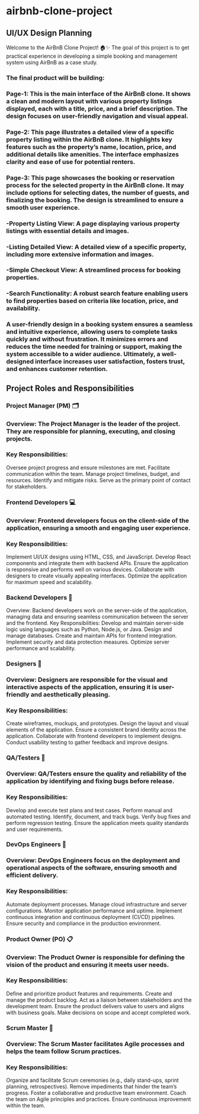# airbnb-clone-project

## UI/UX Design Planning
Welcome to the AirBnB Clone Project! 🏠✨
The goal of this project is to get practical experience in developing a simple booking and management system using AirBnB as a case study. 

### The final product will be building:

### Page-1: This is the main interface of the AirBnB clone. It shows a clean and modern layout with various property listings displayed, each with a title, price, and a brief description. The design focuses on user-friendly navigation and visual appeal.
### Page-2: This page illustrates a detailed view of a specific property listing within the AirBnB clone. It highlights key features such as the property’s name, location, price, and additional details like amenities. The interface emphasizes clarity and ease of use for potential renters.
### Page-3:	This page showcases the booking or reservation process for the selected property in the AirBnB clone. It may include options for selecting dates, the number of guests, and finalizing the booking. The design is streamlined to ensure a smooth user experience.
### -Property Listing View: A page displaying various property listings with essential details and images.
### -Listing Detailed View: A detailed view of a specific property, including more extensive information and images.
### -Simple Checkout View: A streamlined process for booking properties.
### -Search Functionality: A robust search feature enabling users to find properties based on criteria like location, price, and availability.

### A user-friendly design in a booking system ensures a seamless and intuitive experience, allowing users to complete tasks quickly and without frustration. It minimizes errors and reduces the time needed for training or support, making the system accessible to a wider audience. Ultimately, a well-designed interface increases user satisfaction, fosters trust, and enhances customer retention.

## Project Roles and Responsibilities
### Project Manager (PM) 🗂️
### Overview: The Project Manager is the leader of the project. They are responsible for planning, executing, and closing projects.
### Key Responsibilities:
Oversee project progress and ensure milestones are met.
Facilitate communication within the team.
Manage project timelines, budget, and resources.
Identify and mitigate risks.
Serve as the primary point of contact for stakeholders.

### Frontend Developers 💻
### Overview: Frontend developers focus on the client-side of the application, ensuring a smooth and engaging user experience.
### Key Responsibilities:
Implement UI/UX designs using HTML, CSS, and JavaScript.
Develop React components and integrate them with backend APIs.
Ensure the application is responsive and performs well on various devices.
Collaborate with designers to create visually appealing interfaces.
Optimize the application for maximum speed and scalability.

### Backend Developers 🔧
Overview: Backend developers work on the server-side of the application, managing data and ensuring seamless communication between the server and the frontend.
Key Responsibilities:
Develop and maintain server-side logic using languages such as Python, Node.js, or Java.
Design and manage databases.
Create and maintain APIs for frontend integration.
Implement security and data protection measures.
Optimize server performance and scalability.

### Designers 🎨
### Overview: Designers are responsible for the visual and interactive aspects of the application, ensuring it is user-friendly and aesthetically pleasing.
### Key Responsibilities:
Create wireframes, mockups, and prototypes.
Design the layout and visual elements of the application.
Ensure a consistent brand identity across the application.
Collaborate with frontend developers to implement designs.
Conduct usability testing to gather feedback and improve designs.

### QA/Testers 🧪
### Overview: QA/Testers ensure the quality and reliability of the application by identifying and fixing bugs before release.
### Key Responsibilities:
Develop and execute test plans and test cases.
Perform manual and automated testing.
Identify, document, and track bugs.
Verify bug fixes and perform regression testing.
Ensure the application meets quality standards and user requirements.

### DevOps Engineers 🚀
### Overview: DevOps Engineers focus on the deployment and operational aspects of the software, ensuring smooth and efficient delivery.
### Key Responsibilities:
Automate deployment processes.
Manage cloud infrastructure and server configurations.
Monitor application performance and uptime.
Implement continuous integration and continuous deployment (CI/CD) pipelines.
Ensure security and compliance in the production environment.

### Product Owner (PO) 📋
### Overview: The Product Owner is responsible for defining the vision of the product and ensuring it meets user needs.
### Key Responsibilities:
Define and prioritize product features and requirements.
Create and manage the product backlog.
Act as a liaison between stakeholders and the development team.
Ensure the product delivers value to users and aligns with business goals.
Make decisions on scope and accept completed work.

### Scrum Master 🏅
### Overview: The Scrum Master facilitates Agile processes and helps the team follow Scrum practices.
### Key Responsibilities:
Organize and facilitate Scrum ceremonies (e.g., daily stand-ups, sprint planning, retrospectives).
Remove impediments that hinder the team’s progress.
Foster a collaborative and productive team environment.
Coach the team on Agile principles and practices.
Ensure continuous improvement within the team.


